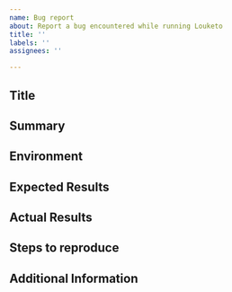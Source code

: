 ```yaml
---
name: Bug report
about: Report a bug encountered while running Louketo
title: ''
labels: ''
assignees: ''

---
```


<!-- 
Please use this template when submitting a new bug report with as much details
 as possible. Not doing so may result in the issue not being addressed in a
 timely manner or eventually closed.
-->

## Title

<!-- 
The same title used to create the issue (optional)
-->

## Summary

<!-- 
A quick summary about what happened. Ex: The tests provided are broken due
 to the usage of wrong IdP.
-->

## Environment

<!-- 
Version of everything that it's running in your environment:
- OS:
- Kernel (e.g. `uname -a`):
- Go (e.g. go version)
- Server (e.g. Keycloak or any other IdP):
- Louketo:
-->

## Expected Results

<!-- 
What you expected to happen?
-->

## Actual Results

<!-- 
What happened?
-->

## Steps to reproduce

<!-- 
All the detailed steps required to reproduce the issue
-->

## Additional Information

<!-- 
Any additional information that you believe worth mentioning
-->
